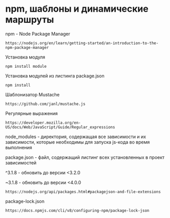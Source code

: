 # npm, шаблоны и динамические маршруты

npm - Node Package Manager

    https://nodejs.org/en/learn/getting-started/an-introduction-to-the-npm-package-manager

Установка модуля

    npm install module

Установка модулей из листинга package.json

    npm install

Шаблонизатор Mustache

    https://github.com/janl/mustache.js

Регулярные выражения

    https://developer.mozilla.org/en-US/docs/Web/JavaScript/Guide/Regular_expressions

node_modules - директория, содержащая все зависимости и их зависимости, которые необходимы для запуска js-кода во время выполнения

package.json - файл, содержащий листинг всех установленных в проект зависимостей

^3.1.8 - обновить до версии <3.2.0

~3.1.8 - обновить до версии <4.0.0

    https://nodejs.org/api/packages.html#packagejson-and-file-extensions

package-lock.json

    https://docs.npmjs.com/cli/v8/configuring-npm/package-lock-json

